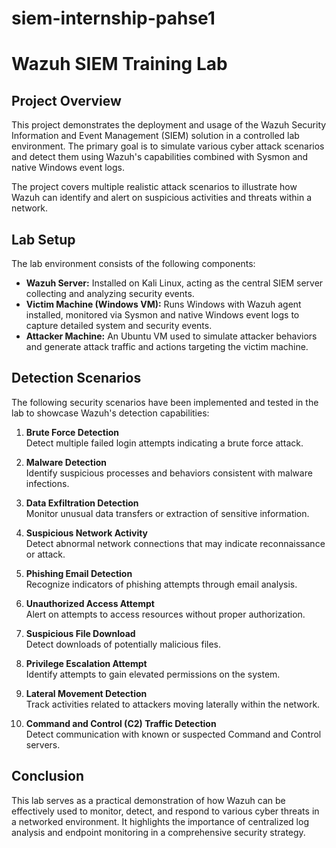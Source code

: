 # siem-internship-pahse1
# Wazuh SIEM Training Lab

## Project Overview
This project demonstrates the deployment and usage of the Wazuh Security Information and Event Management (SIEM) solution in a controlled lab environment. The primary goal is to simulate various cyber attack scenarios and detect them using Wazuh's capabilities combined with Sysmon and native Windows event logs.

The project covers multiple realistic attack scenarios to illustrate how Wazuh can identify and alert on suspicious activities and threats within a network.

## Lab Setup
The lab environment consists of the following components:

- **Wazuh Server:** Installed on Kali Linux, acting as the central SIEM server collecting and analyzing security events.
- **Victim Machine (Windows VM):** Runs Windows with Wazuh agent installed, monitored via Sysmon and native Windows event logs to capture detailed system and security events.
- **Attacker Machine:** An Ubuntu VM used to simulate attacker behaviors and generate attack traffic and actions targeting the victim machine.

## Detection Scenarios
The following security scenarios have been implemented and tested in the lab to showcase Wazuh's detection capabilities:

1. **Brute Force Detection**  
   Detect multiple failed login attempts indicating a brute force attack.

2. **Malware Detection**  
   Identify suspicious processes and behaviors consistent with malware infections.

3. **Data Exfiltration Detection**  
   Monitor unusual data transfers or extraction of sensitive information.

4. **Suspicious Network Activity**  
   Detect abnormal network connections that may indicate reconnaissance or attack.

5. **Phishing Email Detection**  
   Recognize indicators of phishing attempts through email analysis.

6. **Unauthorized Access Attempt**  
   Alert on attempts to access resources without proper authorization.

7. **Suspicious File Download**  
   Detect downloads of potentially malicious files.

8. **Privilege Escalation Attempt**  
   Identify attempts to gain elevated permissions on the system.

9. **Lateral Movement Detection**  
   Track activities related to attackers moving laterally within the network.

10. **Command and Control (C2) Traffic Detection**  
    Detect communication with known or suspected Command and Control servers.

## Conclusion
This lab serves as a practical demonstration of how Wazuh can be effectively used to monitor, detect, and respond to various cyber threats in a networked environment. It highlights the importance of centralized log analysis and endpoint monitoring in a comprehensive security strategy.
